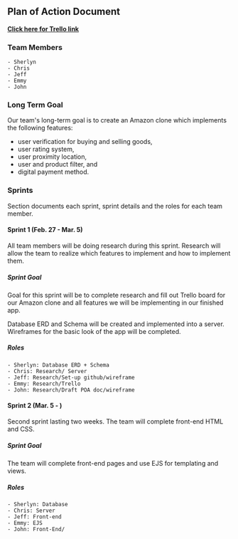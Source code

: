 ## Plan of Action Document

[**Click here for Trello link**](https://trello.com/b/vxm7Katd/craigslist-20) 

### Team Members

````
- Sherlyn
- Chris
- Jeff
- Emmy
- John
````

### Long Term Goal

Our team's long-term goal is to create an Amazon clone which implements the following features:
- user verification for buying and selling goods,
- user rating system, 
- user proximity location,
- user and product filter, and
- digital payment method.

### Sprints
Section documents each sprint, sprint details and the roles for each team member.

#### Sprint 1 (Feb. 27 - Mar. 5)

All team members will be doing research during this sprint. Research will allow the team to realize which features to implement and how to implement them. 

##### Sprint Goal
Goal for this sprint will be to complete research and fill out Trello board for our Amazon clone and all features we will be implementing in our finished app.

Database ERD and Schema will be created and implemented into a server. Wireframes for the basic look of the app will be completed.

##### Roles
````
- Sherlyn: Database ERD + Schema
- Chris: Research/ Server
- Jeff: Research/Set-up github/wireframe
- Emmy: Research/Trello
- John: Research/Draft POA doc/wireframe
````

#### Sprint 2 (Mar. 5 - )

Second sprint lasting two weeks. The team will complete front-end HTML and CSS. 

##### Sprint Goal

The team will complete front-end pages and use EJS for templating and views.  


##### Roles
````
- Sherlyn: Database
- Chris: Server
- Jeff: Front-end
- Emmy: EJS
- John: Front-End/
````